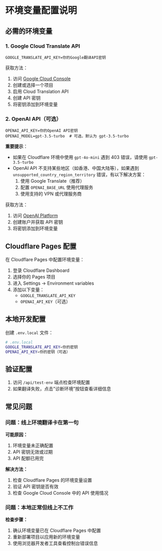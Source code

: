 # 环境变量配置说明

## 必需的环境变量

### 1. Google Cloud Translate API
```
GOOGLE_TRANSLATE_API_KEY=你的Google翻译API密钥
```

获取方法：
1. 访问 [Google Cloud Console](https://console.cloud.google.com/)
2. 创建或选择一个项目
3. 启用 Cloud Translation API
4. 创建 API 密钥
5. 将密钥添加到环境变量

### 2. OpenAI API（可选）
```
OPENAI_API_KEY=你的OpenAI API密钥
OPENAI_MODEL=gpt-3.5-turbo  # 可选，默认为 gpt-3.5-turbo
```

**重要提示**：
- 如果在 Cloudflare 环境中使用 `gpt-4o-mini` 遇到 403 错误，请使用 `gpt-3.5-turbo`
- OpenAI API 不支持某些地区（如香港、中国大陆等），如果遇到 `unsupported_country_region_territory` 错误，有以下解决方案：
  1. 使用 Google Translate（推荐）
  2. 配置 `OPENAI_BASE_URL` 使用代理服务
  3. 使用支持的 VPN 或代理服务商

获取方法：
1. 访问 [OpenAI Platform](https://platform.openai.com/)
2. 创建账户并获取 API 密钥
3. 将密钥添加到环境变量

## Cloudflare Pages 配置

在 Cloudflare Pages 中配置环境变量：

1. 登录 Cloudflare Dashboard
2. 选择你的 Pages 项目
3. 进入 Settings → Environment variables
4. 添加以下变量：
   - `GOOGLE_TRANSLATE_API_KEY`
   - `OPENAI_API_KEY`（可选）

## 本地开发配置

创建 `.env.local` 文件：

```bash
# .env.local
GOOGLE_TRANSLATE_API_KEY=你的密钥
OPENAI_API_KEY=你的密钥（可选）
```

## 验证配置

1. 访问 `/api/test-env` 端点检查环境配置
2. 如果翻译失败，点击"诊断环境"按钮查看详细信息

## 常见问题

### 问题：线上环境翻译卡在第一句

**可能原因：**
1. 环境变量未正确配置
2. API 密钥无效或过期
3. API 配额已用完

**解决方法：**
1. 检查 Cloudflare Pages 的环境变量设置
2. 验证 API 密钥是否有效
3. 检查 Google Cloud Console 中的 API 使用情况

### 问题：本地正常但线上不工作

**检查步骤：**
1. 确认环境变量已在 Cloudflare Pages 中配置
2. 重新部署项目以应用新的环境变量
3. 使用浏览器开发者工具查看控制台错误信息
